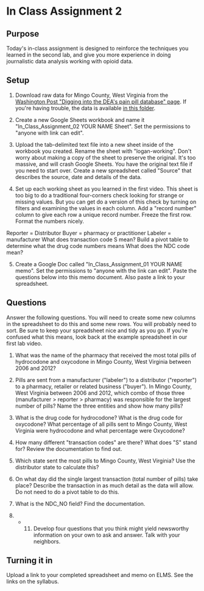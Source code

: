 # In Class Assignment 2

## Purpose

Today's in-class assignment is designed to reinforce the techniques you learned in the second lab, and give you more experience in doing journalistic data analysis working with opioid data.

## Setup

1.  Download raw data for Mingo County, West Virginia from the [Washington Post "Digging into the DEA's pain pill database" page](https://www.washingtonpost.com/graphics/2019/investigations/dea-pain-pill-database/).  If you're having trouble, the data is available [in this folder](data/).

2.  Create a new Google Sheets workbook and name it "In_Class_Assignment_02 YOUR NAME Sheet".  Set the permissions to "anyone with link can edit".  

3.  Upload the tab-delimited text file into a new sheet inside of the workbook you created.  Rename the sheet with "logan-working". Don't worry about making a copy of the sheet to preserve the original.  It's too massive, and will crash Google Sheets.  You have the original text file if you need to start over. Create a new spreadsheet called "Source" that describes the source, date and details of the data.

4.  Set up each working sheet as you learned in the first video. This sheet is too big to do a traditional four-corners check looking for strange or missing values.  But you can get do a version of this check by turning on filters and examining the values in each column.  Add a "record number" column to give each row a unique record number.  Freeze the first row. Format the numbers nicely.

Reporter = Distributor
Buyer = pharmacy or practitioner
Labeler = manufacturer
What does transaction code S mean?
Build a pivot table to determine what the drug code numbers means
What does the NDC code mean?

5.  Create a Google Doc called "In_Class_Assignment_01 YOUR NAME memo". Set the permissions to "anyone with the link can edit". Paste the questions below into this memo document. Also paste a link to your spreadsheet.

## Questions

Answer the following questions.  You will need to create some new columns in the spreadsheet to do this and some new rows.  You will probably need to sort.  Be sure to keep your spreadsheet nice and tidy as you go. If you're confused what this means, look back at the example spreadsheet in our first lab video.      

1.  What was the name of the pharmacy that received the most total pills of hydrocodone and oxycodone in Mingo County, West Virginia between 2006 and 2012?

2. Pills are sent from a manufacturer ("labeler") to a distributor ("reporter") to a pharmacy, retailer or related business ("buyer").  In Mingo County, West Virginia between 2006 and 2012, which combo of those three (manufacturer > reporter > pharmacy) was responsible for the largest number of pills? Name the three entities and show how many pills?

3. What is the drug code for hydrocodone? What is the drug code for oxycodone? What percentage of all pills sent to Mingo County, West Virginia were hydrocodone and what percentage were Oxycodone?

4. How many different "transaction codes" are there?  What does "S" stand for?  Review the documentation to find out.  

5. Which state sent the most pills to Mingo County, West Virginia?  Use the distributor state to calculate this?

6. On what day did the single largest transaction (total number of pills) take place?  Describe the transaction in as much detail as the data will allow.  Do not need to do a pivot table to do this.

7. What is the NDC_NO field? Find the documentation.

8. - 11.  Develop four questions that you think might yield newsworthy information on your own to ask and answer.  Talk with your neighbors.  

## Turning it in

Upload a link to your completed spreadsheet and memo on ELMS.  See the links on the syllabus.
